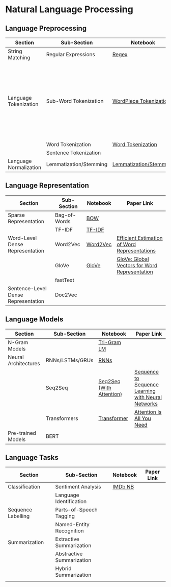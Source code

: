 # Natural Language Processing

## Language Preprocessing
|  Section | Sub-Section | Notebook | Paper Link |
|--|--|--|--|
| String Matching | Regular Expressions | [Regex](https://github.com/Michael-M-Mike/NLP/blob/main/Language%20Preprocessing/Regular_Expressions.ipynb) |  |
| Language Tokenization | Sub-Word Tokenization | [WordPiece Tokenization](https://github.com/Michael-M-Mike/NLP/blob/main/Language%20Representation/WordPiece_Tokenization.ipynb) |[Google's Neural Machine Translation System: Bridging the Gap between Human and Machine Translation](https://arxiv.org/abs/1609.08144) |
| | Word Tokenization | [Word Tokenization](https://github.com/Michael-M-Mike/NLP/blob/main/Language%20Preprocessing/Word_Tokenization.ipynb) |  |
| | Sentence Tokenization | |  |
| Language Normalization | Lemmatization/Stemming | [Lemmatization/Stemming](https://github.com/Michael-M-Mike/NLP/blob/main/Language%20Preprocessing/Language_Normalization.ipynb) |

## Language Representation
|  Section | Sub-Section | Notebook | Paper Link |
|--|--|--|--|
| Sparse Representation | Bag-of-Words | [BOW](https://github.com/Michael-M-Mike/NLP/blob/main/Language%20Representation/Bag_of_Words_Document_Representation.ipynb) | |
| | TF-IDF | [TF-IDF](https://github.com/Michael-M-Mike/NLP/blob/main/Language%20Representation/TF_IDF_Document_Representation.ipynb) | |
| Word-Level Dense Representation | Word2Vec | [Word2Vec](https://github.com/Michael-M-Mike/NLP/blob/main/Language%20Representation/Word2Vec_Word_Embeddings.ipynb) | [Efficient Estimation of Word Representations](https://arxiv.org/abs/1301.3781) |
| | GloVe | [GloVe](https://github.com/Michael-M-Mike/NLP/blob/main/Language%20Representation/GloVe_Word_Embeddings.ipynb) | [GloVe: Global Vectors for Word Representation](https://nlp.stanford.edu/pubs/glove.pdf) |
| | fastText | | |
| Sentence-Level Dense Representation| Doc2Vec | | |

## Language Models
|  Section | Sub-Section | Notebook | Paper Link |
|--|--|--|--|
| N-Gram Models | | [Tri-Gram LM](https://github.com/Michael-M-Mike/NLP/blob/main/Language%20Models/NGrams.ipynb) | |
| Neural Architectures | RNNs/LSTMs/GRUs | [RNNs](https://github.com/Michael-M-Mike/NLP/blob/main/Language%20Models/RNNs.ipynb) | |
| | Seq2Seq | [Seq2Seq (With Attention)](https://github.com/Michael-M-Mike/NLP/blob/main/Language%20Models/Seq2Seq_With_Attention.ipynb) | [Sequence to Sequence Learning with Neural Networks](https://arxiv.org/abs/1409.3215) |
| | Transformers | [Transformer](https://github.com/Michael-M-Mike/NLP/blob/main/Language%20Models/Transformer.ipynb) | [Attention Is All You Need](https://arxiv.org/abs/1706.03762) |
| Pre-trained Models | BERT | | |

## Language Tasks
|  Section | Sub-Section | Notebook | Paper Link |
|--|--|--|--|
| Classification | Sentiment Analysis | [IMDb NB](https://github.com/Michael-M-Mike/NLP/blob/main/Language%20Tasks/Sentiment_Analysis.ipynb) | |
| | Language Identification | | |
| Sequence Labelling | Parts-of-Speech Tagging | | |
| | Named-Entity Recognition | | |
| Summarization | Extractive Summarization | | |
| | Abstractive Summarization | | |
| | Hybrid Summarization | | |
| |  | | |
